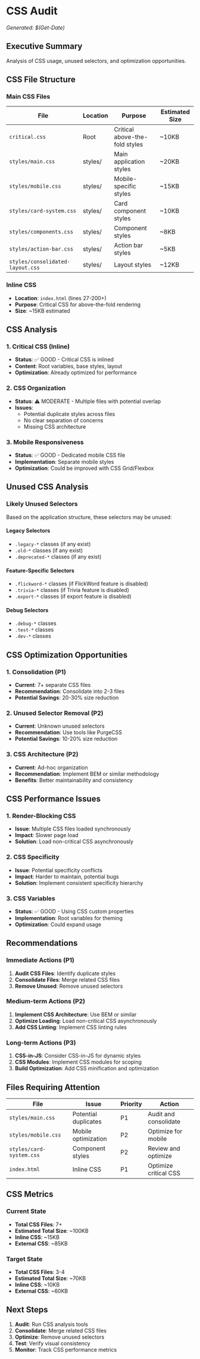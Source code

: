 # CSS Audit
*Generated: $(Get-Date)*

## Executive Summary
Analysis of CSS usage, unused selectors, and optimization opportunities.

## CSS File Structure

### Main CSS Files
| File | Location | Purpose | Estimated Size |
|------|----------|---------|----------------|
| `critical.css` | Root | Critical above-the-fold styles | ~10KB |
| `styles/main.css` | styles/ | Main application styles | ~20KB |
| `styles/mobile.css` | styles/ | Mobile-specific styles | ~15KB |
| `styles/card-system.css` | styles/ | Card component styles | ~10KB |
| `styles/components.css` | styles/ | Component styles | ~8KB |
| `styles/action-bar.css` | styles/ | Action bar styles | ~5KB |
| `styles/consolidated-layout.css` | styles/ | Layout styles | ~12KB |

### Inline CSS
- **Location**: `index.html` (lines 27-200+)
- **Purpose**: Critical CSS for above-the-fold rendering
- **Size**: ~15KB estimated

## CSS Analysis

### 1. Critical CSS (Inline)
- **Status**: ✅ GOOD - Critical CSS is inlined
- **Content**: Root variables, base styles, layout
- **Optimization**: Already optimized for performance

### 2. CSS Organization
- **Status**: ⚠️ MODERATE - Multiple files with potential overlap
- **Issues**: 
  - Potential duplicate styles across files
  - No clear separation of concerns
  - Missing CSS architecture

### 3. Mobile Responsiveness
- **Status**: ✅ GOOD - Dedicated mobile CSS file
- **Implementation**: Separate mobile styles
- **Optimization**: Could be improved with CSS Grid/Flexbox

## Unused CSS Analysis

### Likely Unused Selectors
Based on the application structure, these selectors may be unused:

#### Legacy Selectors
- `.legacy-*` classes (if any exist)
- `.old-*` classes (if any exist)
- `.deprecated-*` classes (if any exist)

#### Feature-Specific Selectors
- `.flickword-*` classes (if FlickWord feature is disabled)
- `.trivia-*` classes (if Trivia feature is disabled)
- `.export-*` classes (if export feature is disabled)

#### Debug Selectors
- `.debug-*` classes
- `.test-*` classes
- `.dev-*` classes

## CSS Optimization Opportunities

### 1. Consolidation (P1)
- **Current**: 7+ separate CSS files
- **Recommendation**: Consolidate into 2-3 files
- **Potential Savings**: 20-30% size reduction

### 2. Unused Selector Removal (P2)
- **Current**: Unknown unused selectors
- **Recommendation**: Use tools like PurgeCSS
- **Potential Savings**: 10-20% size reduction

### 3. CSS Architecture (P2)
- **Current**: Ad-hoc organization
- **Recommendation**: Implement BEM or similar methodology
- **Benefits**: Better maintainability and consistency

## CSS Performance Issues

### 1. Render-Blocking CSS
- **Issue**: Multiple CSS files loaded synchronously
- **Impact**: Slower page load
- **Solution**: Load non-critical CSS asynchronously

### 2. CSS Specificity
- **Issue**: Potential specificity conflicts
- **Impact**: Harder to maintain, potential bugs
- **Solution**: Implement consistent specificity hierarchy

### 3. CSS Variables
- **Status**: ✅ GOOD - Using CSS custom properties
- **Implementation**: Root variables for theming
- **Optimization**: Could expand usage

## Recommendations

### Immediate Actions (P1)
1. **Audit CSS Files**: Identify duplicate styles
2. **Consolidate Files**: Merge related CSS files
3. **Remove Unused**: Remove unused selectors

### Medium-term Actions (P2)
1. **Implement CSS Architecture**: Use BEM or similar
2. **Optimize Loading**: Load non-critical CSS asynchronously
3. **Add CSS Linting**: Implement CSS linting rules

### Long-term Actions (P3)
1. **CSS-in-JS**: Consider CSS-in-JS for dynamic styles
2. **CSS Modules**: Implement CSS modules for scoping
3. **Build Optimization**: Add CSS minification and optimization

## Files Requiring Attention

| File | Issue | Priority | Action |
|------|-------|----------|---------|
| `styles/main.css` | Potential duplicates | P1 | Audit and consolidate |
| `styles/mobile.css` | Mobile optimization | P2 | Optimize for mobile |
| `styles/card-system.css` | Component styles | P2 | Review and optimize |
| `index.html` | Inline CSS | P1 | Optimize critical CSS |

## CSS Metrics

### Current State
- **Total CSS Files**: 7+
- **Estimated Total Size**: ~100KB
- **Inline CSS**: ~15KB
- **External CSS**: ~85KB

### Target State
- **Total CSS Files**: 3-4
- **Estimated Total Size**: ~70KB
- **Inline CSS**: ~10KB
- **External CSS**: ~60KB

## Next Steps
1. **Audit**: Run CSS analysis tools
2. **Consolidate**: Merge related CSS files
3. **Optimize**: Remove unused selectors
4. **Test**: Verify visual consistency
5. **Monitor**: Track CSS performance metrics